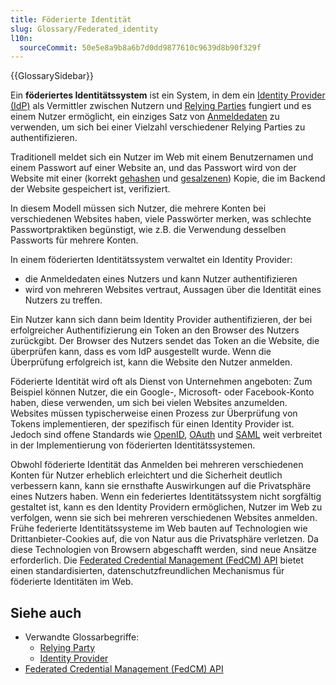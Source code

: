 ```yaml
---
title: Föderierte Identität
slug: Glossary/Federated_identity
l10n:
  sourceCommit: 50e5e8a9b8a6b7d0dd9877610c9639d8b90f329f
---
```


{{GlossarySidebar}}

Ein **föderiertes Identitätssystem** ist ein System, in dem ein [Identity Provider (IdP)](/de/docs/Glossary/identity_provider) als Vermittler zwischen Nutzern und [Relying Parties](/de/docs/Glossary/relying_party) fungiert und es einem Nutzer ermöglicht, ein einziges Satz von [Anmeldedaten](/de/docs/Glossary/credential) zu verwenden, um sich bei einer Vielzahl verschiedener Relying Parties zu authentifizieren.

Traditionell meldet sich ein Nutzer im Web mit einem Benutzernamen und einem Passwort auf einer Website an, und das Passwort wird von der Website mit einer (korrekt [gehashen](/de/docs/Glossary/hash) und [gesalzenen](/de/docs/Glossary/salt)) Kopie, die im Backend der Website gespeichert ist, verifiziert.

In diesem Modell müssen sich Nutzer, die mehrere Konten bei verschiedenen Websites haben, viele Passwörter merken, was schlechte Passwortpraktiken begünstigt, wie z.B. die Verwendung desselben Passworts für mehrere Konten.

In einem föderierten Identitätssystem verwaltet ein Identity Provider:

- die Anmeldedaten eines Nutzers und kann Nutzer authentifizieren
- wird von mehreren Websites vertraut, Aussagen über die Identität eines Nutzers zu treffen.

Ein Nutzer kann sich dann beim Identity Provider authentifizieren, der bei erfolgreicher Authentifizierung ein Token an den Browser des Nutzers zurückgibt. Der Browser des Nutzers sendet das Token an die Website, die überprüfen kann, dass es vom IdP ausgestellt wurde. Wenn die Überprüfung erfolgreich ist, kann die Website den Nutzer anmelden.

Föderierte Identität wird oft als Dienst von Unternehmen angeboten: Zum Beispiel können Nutzer, die ein Google-, Microsoft- oder Facebook-Konto haben, diese verwenden, um sich bei vielen Websites anzumelden. Websites müssen typischerweise einen Prozess zur Überprüfung von Tokens implementieren, der spezifisch für einen Identity Provider ist. Jedoch sind offene Standards wie [OpenID](https://en.wikipedia.org/wiki/OpenID), [OAuth](https://en.wikipedia.org/wiki/OAuth) und [SAML](https://en.wikipedia.org/wiki/Security_Assertion_Markup_Language) weit verbreitet in der Implementierung von föderierten Identitätssystemen.

Obwohl föderierte Identität das Anmelden bei mehreren verschiedenen Konten für Nutzer erheblich erleichtert und die Sicherheit deutlich verbessern kann, kann sie ernsthafte Auswirkungen auf die Privatsphäre eines Nutzers haben. Wenn ein federiertes Identitätssystem nicht sorgfältig gestaltet ist, kann es den Identity Providern ermöglichen, Nutzer im Web zu verfolgen, wenn sie sich bei mehreren verschiedenen Websites anmelden. Frühe federierte Identitätssysteme im Web bauten auf Technologien wie Drittanbieter-Cookies auf, die von Natur aus die Privatsphäre verletzen. Da diese Technologien von Browsern abgeschafft werden, sind neue Ansätze erforderlich. Die [Federated Credential Management (FedCM) API](/de/docs/Web/API/FedCM_API) bietet einen standardisierten, datenschutzfreundlichen Mechanismus für föderierte Identitäten im Web.

## Siehe auch

- Verwandte Glossarbegriffe:
  - [Relying Party](/de/docs/Glossary/Relying_party)
  - [Identity Provider](/de/docs/Glossary/Identity_provider)
- [Federated Credential Management (FedCM) API](/de/docs/Web/API/FedCM_API)
